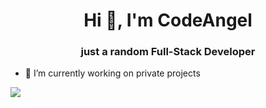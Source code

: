 <h1 align="center">Hi 👋, I'm CodeAngel</h1>
<h3 align="center">just a random Full-Stack Developer</h3>

- 🔭 I’m currently working on private projects

![](https://komarev.com/ghpvc/?username=codeangel3)
